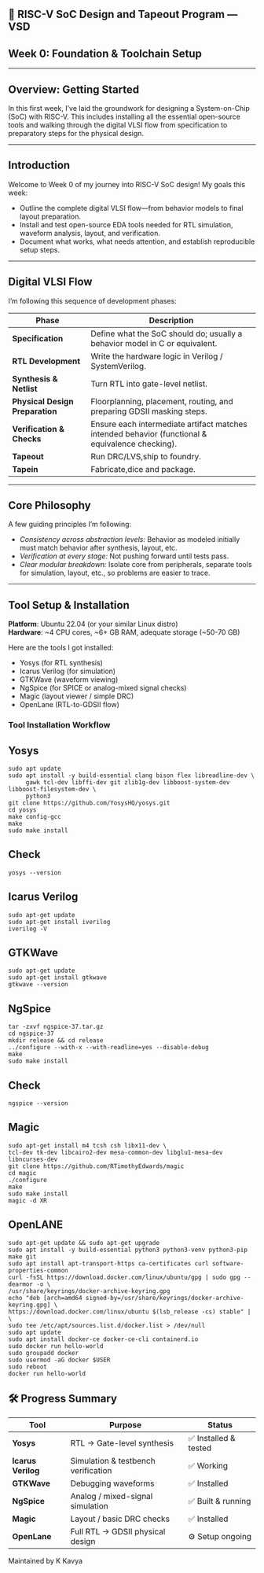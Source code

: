 ## 🚀 RISC-V SoC Design and Tapeout Program — VSD
## Week 0: Foundation & Toolchain Setup
---
## Overview: Getting Started

In this first week, I’ve laid the groundwork for designing a System-on-Chip (SoC) with RISC-V. This includes installing all the essential open-source tools and walking through the digital VLSI flow from specification to preparatory steps for the physical design.

---

## Introduction

Welcome to Week 0 of my journey into RISC-V SoC design! My goals this week:

- Outline the complete digital VLSI flow—from behavior models to final layout preparation.  
- Install and test open-source EDA tools needed for RTL simulation, waveform analysis, layout, and verification.  
- Document what works, what needs attention, and establish reproducible setup steps.

---

## Digital VLSI Flow 

I’m following this sequence of development phases:

| Phase | Description |
|---|---|
| **Specification** | Define what the SoC should do; usually a behavior model in C or equivalent. |
| **RTL Development** | Write the hardware logic in Verilog / SystemVerilog. |
| **Synthesis & Netlist** | Turn RTL into gate-level netlist. |
| **Physical Design Preparation** | Floorplanning, placement, routing, and preparing GDSII masking steps. |
| **Verification & Checks** | Ensure each intermediate artifact matches intended behavior (functional & equivalence checking). |
| **Tapeout** | Run DRC/LVS,ship to foundry. |
| **Tapein** | Fabricate,dice and package. |
---

## Core Philosophy

A few guiding principles I’m following:

- *Consistency across abstraction levels:* Behavior as modeled initially must match behavior after synthesis, layout, etc.  
- *Verification at every stage:* Not pushing forward until tests pass.  
- *Clear modular breakdown:* Isolate core from peripherals, separate tools for simulation, layout, etc., so problems are easier to trace.

---

## Tool Setup & Installation

**Platform**: Ubuntu 22.04 (or your similar Linux distro)  
**Hardware**: ~4 CPU cores, ~6+ GB RAM, adequate storage (~50-70 GB)  

Here are the tools I got installed:

- Yosys (for RTL synthesis)  
- Icarus Verilog (for simulation)  
- GTKWave (waveform viewing)  
- NgSpice (for SPICE or analog-mixed signal checks)  
- Magic (layout viewer / simple DRC)  
- OpenLane (RTL-to-GDSII flow)  

### Tool Installation Workflow

## Yosys
```
sudo apt update
sudo apt install -y build-essential clang bison flex libreadline-dev \
     gawk tcl-dev libffi-dev git zlib1g-dev libboost-system-dev libboost-filesystem-dev \
     python3
git clone https://github.com/YosysHQ/yosys.git
cd yosys
make config-gcc
make
sudo make install
```
## Check
```
yosys --version
```
## Icarus Verilog
```
sudo apt-get update
sudo apt-get install iverilog
iverilog -V
```
## GTKWave
```
sudo apt-get update
sudo apt-get install gtkwave
gtkwave --version
```
## NgSpice
```
tar -zxvf ngspice-37.tar.gz
cd ngspice-37
mkdir release && cd release
../configure --with-x --with-readline=yes --disable-debug
make
sudo make install
```
## Check
```
ngspice --version
```
## Magic
```
sudo apt-get install m4 tcsh csh libx11-dev \
tcl-dev tk-dev libcairo2-dev mesa-common-dev libglu1-mesa-dev libncurses-dev
git clone https://github.com/RTimothyEdwards/magic
cd magic
./configure
make
sudo make install
magic -d XR
```
## OpenLANE
```
sudo apt-get update && sudo apt-get upgrade
sudo apt install -y build-essential python3 python3-venv python3-pip make git
sudo apt install apt-transport-https ca-certificates curl software-properties-common
curl -fsSL https://download.docker.com/linux/ubuntu/gpg | sudo gpg --dearmor -o \
/usr/share/keyrings/docker-archive-keyring.gpg
echo "deb [arch=amd64 signed-by=/usr/share/keyrings/docker-archive-keyring.gpg] \
https://download.docker.com/linux/ubuntu $(lsb_release -cs) stable" | \
sudo tee /etc/apt/sources.list.d/docker.list > /dev/null
sudo apt update
sudo apt install docker-ce docker-ce-cli containerd.io
sudo docker run hello-world
sudo groupadd docker
sudo usermod -aG docker $USER
sudo reboot
docker run hello-world
```
## 🛠️ Progress Summary

| Tool           | Purpose                           | Status               |
|----------------|-----------------------------------|----------------------|
| **Yosys**      | RTL → Gate-level synthesis        | ✅ Installed & tested |
| **Icarus Verilog** | Simulation & testbench verification | ✅ Working           |
| **GTKWave**    | Debugging waveforms               | ✅ Installed          |
| **NgSpice**    | Analog / mixed-signal simulation  | ✅ Built & running    |
| **Magic**      | Layout / basic DRC checks         | ✅ Installed          |
| **OpenLane**   | Full RTL → GDSII physical design  | ⚙️ Setup ongoing      |


Maintained by K Kavya
